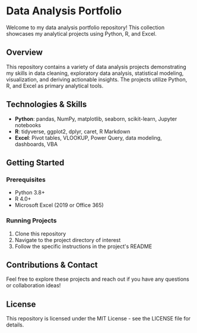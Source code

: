 # Data Analysis Portfolio

Welcome to my data analysis portfolio repository! This collection showcases my analytical projects using Python, R, and Excel.

## Overview

This repository contains a variety of data analysis projects demonstrating my skills in data cleaning, exploratory data analysis, statistical modeling, visualization, and deriving actionable insights. The projects utilize Python, R, and Excel as primary analytical tools.

## Technologies & Skills

- **Python**: pandas, NumPy, matplotlib, seaborn, scikit-learn, Jupyter notebooks
- **R**: tidyverse, ggplot2, dplyr, caret, R Markdown
- **Excel**: Pivot tables, VLOOKUP, Power Query, data modeling, dashboards, VBA

## Getting Started

### Prerequisites
- Python 3.8+
- R 4.0+
- Microsoft Excel (2019 or Office 365)

### Running Projects
1. Clone this repository
2. Navigate to the project directory of interest
3. Follow the specific instructions in the project's README

## Contributions & Contact

Feel free to explore these projects and reach out if you have any questions or collaboration ideas!

## License

This repository is licensed under the MIT License - see the LICENSE file for details.
